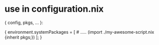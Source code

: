 # use in configuration.nix

{ config, pkgs, ... }:

{
    environment.systemPackages = [
        # .....
        (import ./my-awesome-script.nix {inherit pkgs;})
    ];
}
